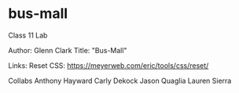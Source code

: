 # bus-mall
Class 11 Lab

Author: Glenn Clark
Title: "Bus-Mall"

Links:
Reset CSS: https://meyerweb.com/eric/tools/css/reset/



Collabs
Anthony Hayward
Carly Dekock
Jason Quaglia
Lauren Sierra